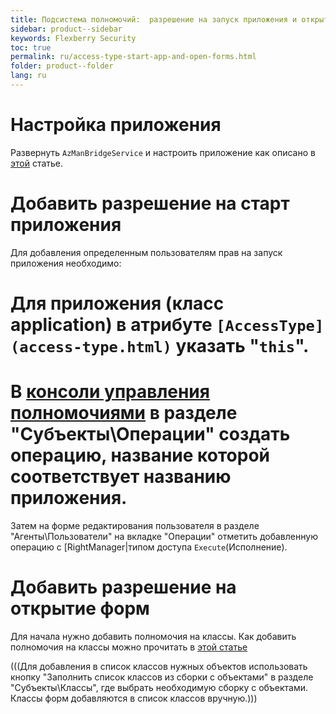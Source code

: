 ```yaml
---
title: Подсистема полномочий:  разрешение на запуск приложения и открытие форм
sidebar: product--sidebar
keywords: Flexberry Security
toc: true
permalink: ru/access-type-start-app-and-open-forms.html
folder: product--folder
lang: ru
---
```


# Настройка приложения
Развернуть `AzManBridgeService` и настроить приложение как описано в [этой](how-to-start-work-with-right-manager.html)  статье.

# Добавить разрешение на старт приложения
Для добавления определенным пользователям прав на запуск приложения необходимо:
 
# Для приложения (класс application) в атрибуте `[AccessType](access-type.html)` указать "`this`".

# В [консоли управления полномочиями](security-console.html) в разделе "Субъекты\Операции" создать операцию, название которой соответствует названию приложения.
Затем на форме редактирования пользователя в разделе "Агенты\Пользователи" на вкладке "Операции" отметить добавленную операцию с [RightManager|типом доступа `Execute`(Исполнение).

# Добавить разрешение на открытие форм
Для начала нужно добавить полномочия на классы.
Как добавить полномочия на классы можно прочитать в [этой статье](authority-to-classes.html) 

(((<msg type=Note>Для добавления в список классов нужных объектов использовать кнопку "Заполнить список классов из сборки с объектами" в разделе "Субъекты\Классы", где выбрать необходимую сборку с объектами. Классы форм добавляются в список классов вручную.</msg>)))
